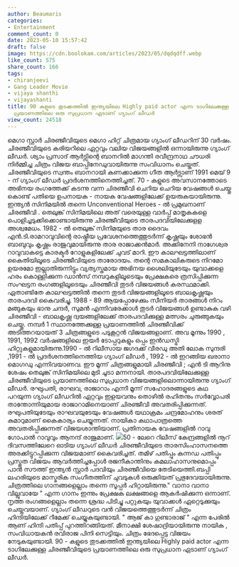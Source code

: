 ```yaml
---
author: Beaumaris
categories:
- Entertainment
comment_count: 0
date: 2023-05-10 15:57:42
draft: false
image: https://cdn.boolokam.com/articles/2023/05/dqdqdff.webp
like_count: 575
share_count: 166
tags:
- chiranjeevi
- Gang Leader Movie
- vijaya shanthi
- vijayashanti
title: 90 കളുടെ തുടക്കത്തിൽ ഇന്ത്യയിലെ Highly paid actor എന്ന ടാഗിലേക്കുള്ള ചിരഞ്ജീവിയുടെ
  പ്രയാണത്തിലെ ഒരു സുപ്രധാന ഏടാണ് ഗ്യാംഗ് ലീഡർ
view_count: 24518
---
```


മെഗാ സ്റ്റാർ ചിരഞ്ജീവിയുടെ മെഗാ ഹിറ്റ് ചിത്രമായ ഗ്യാംഗ് ലീഡറിന് 30 വർഷം. ചിരഞ്ജീവിയുടെ കരിയറിലെ ഏറ്റവും വലിയ വിജയങ്ങളിൽ ഒന്നായിരുന്നു ഗ്യാംഗ് ലീഡർ. ശ്യാം പ്രസാദ് ആർട്സിന്റെ ബാനറിൽ മാഗന്തി രവീന്ദ്രനാഥ ചൗധരി നിർമ്മിച്ച ചിത്രം വിജയ ബാപ്പിനേഡുവായിരുന്നു സംവിധാനം ചെയ്തത്. ചിരഞ്ജീവിയുടെ സ്വന്തം ബാനറായി കണക്കാക്കുന്ന ഗീത ആർട്സാണ് 1991 മെയ് 9 - ന് ഗ്യാംഗ് ലീഡർ പ്രദർശനത്തിനെത്തിച്ചത്. 70 - കളുടെ അവസാനത്തോടെ അഭിനയ രംഗത്തേക്ക് കടന്നു വന്ന ചിരഞ്ജീവി ചെറിയ ചെറിയ വേഷങ്ങൾ ചെയ്തു കൊണ്ട് പതിയെ ഉപനായക - നായക വേഷങ്ങളിലേക്ക് ഉയരുകയായിരുന്നു. ഇന്ത്യൻ സിനിമയിൽ തന്നെ Unconventional Heroes - ൽ പ്രമുഖനാണ് ചിരഞ്ജീവി . തെലുങ്ക് സിനിമയിലെ അത് വരെയുള്ള വാർപ്പ് മാതൃകകളെ പൊളിച്ചടുക്കിക്കൊണ്ടായിരുന്നു ചിരഞ്ജീവിയുടെ താരപദവിയിലേക്കുളള അശ്വമേധം. [](https://cdn.boolokam.com/articles/2023/05/fwfwww.webp)1982 - ൽ തെലുങ്ക് സിനിമയുടെ താര ദൈവം എൻ.ടി.രാമറാവുവിന്റെ രാഷ്ട്രീയ പ്രവേശനത്തെത്തുടർന്ന് കൃഷ്ണയും ശോഭൻ ബാബുവും കൃഷ്ണം രാജുവുമായിരുന്നു താര രാജാക്കൻമാർ. അക്കിനേനി നാഗേശ്വര റാവുവാകട്ടെ കാരക്ടർ റോളുകളിലേക്ക് ചുവട് മാറി. ഈ കാലഘട്ടത്തിലാണ് കൈതിയിലൂടെ ചിരഞ്ജീവിയുടെ താരോദയം. തന്റെ സമകാലികരുടെ നിറമോ ഉയരമോ ഇല്ലാതിരുന്നിട്ടും വ്യത്യസ്തമായ അഭിനയ ശൈലിയുടേയും യുവാക്കളെ ഹരം കൊള്ളിക്കുന്ന ഡാൻസ് നമ്പറുകളിലൂടെയും പ്രേക്ഷകരെ ത്രസിപ്പിക്കുന്ന സംഘട്ടന രംഗങ്ങളിലൂടെയും ചിരഞ്ജീവി തുടർ വിജയങ്ങൾ കരസ്ഥമാക്കി. ഏതാണ്ടിതേ കാലഘട്ടത്തിൽ തന്നെ തുടർ വിജയങ്ങളിലൂടെ ബാലകൃഷ്ണയും താരപദവി കൈവരിച്ചു. 1988 - 89 ആയപ്പോഴേക്കും സീനിയർ താരങ്ങൾ നിറം മങ്ങുകയും ഭാനു ചന്ദർ, സുമൻ എന്നിവരേക്കാൾ തുടർ വിജയങ്ങൾ ഉണ്ടാകുക വഴി ചിരഞ്ജീവി - ബാലകൃഷ്ണ ദ്വയങ്ങളിലേക്ക് താരപദവിക്കുള്ള മത്സരം ചുരുങ്ങുകയും ചെയ്തു. നമ്പർ 1 സ്ഥാനത്തേക്കുള്ള പ്രയാണത്തിൽ ചിരഞ്ജീവിക്ക് അടിത്തറയായത് 3 ചിത്രങ്ങളുടെ പടുകൂറ്റൻ വിജയങ്ങളാണ്. അവ മൂന്നും 1990 , 1991, 1992 വർഷങ്ങളിലെ ഇയർ ടോപ്പറുകളും ഒപ്പം ഇൻഡസ്ട്രി ഹിറ്റുകളുമായിരുന്നു.1990 - ൽ റിലീസായ ജഗദക്ക് വീരഡു അതി ലോക സുന്ദരി ,1991 - ൽ പ്രദർശനത്തിനെത്തിയ ഗ്യാംഗ് ലീഡർ , 1992 - ൽ ഇറങ്ങിയ ഖരാനാ മൊഗഡു എന്നിവയാണവ. ഈ മൂന്ന് ചിത്രങ്ങളുമായി ചിരഞ്ജീവി ; എൻ ടി ആറിനു ശേഷം തെലുങ്ക് സിനിമയിലെ മുടി ചൂടാ മന്നനായി. താരപദവിയിലേക്കുള്ള ചിരഞ്ജീവിയുടെ പ്രയാണത്തിലെ സുപ്രധാന വിജയങ്ങളിലൊന്നായിരുന്നു ഗ്യാംഗ് ലീഡർ. രഘുപതി, രാഘവ, രാജാറാം എന്നീ മൂന്ന് സഹോദരങ്ങളുടെ കഥ പറയുന്ന ഗ്യാംഗ് ലീഡറിൽ ഏറ്റവും ഇളയവനും തൊഴിൽ രഹിതനും സർവ്വോപരി താന്തോന്നിയുമായ രാജാറാമിനെയാണ് ചിരഞ്ജീവി അവതരിപ്പിക്കുന്നത്. രഘുപതിയുടേയും രാഘവയുടേയും വേഷങ്ങൾ യഥാക്രമം ചന്ദ്രമോഹനും ശരത് കുമാറുമാണ് കൈകാര്യം ചെയ്യുന്നത്. നായികാ കഥാപാത്രത്തെ അവതരിപ്പിക്കുന്നത് വിജയശാന്തിയാണ്. പ്രതിനായക വേഷങ്ങളിൽ റാവു ഗോപാൽ റാവുവും ആനന്ദ് രാജുമാണ്. [![](https://cdn.boolokam.com/articles/2023/05/dqdqdff.webp)](https://cdn.boolokam.com/articles/2023/05/dqdqdff.webp)50 - ലേറെ റിലീസ് കേന്ദ്രങ്ങളിൽ നൂറ് ദിവസത്തിലേറെ ഓടിയ ഗ്യാംഗ് ലീഡർ ചിരഞ്ജീവിയുടെ താരസിംഹാസനത്തെ അരക്കിട്ടുറപ്പിക്കുന്ന വിജയമാണ് കൈവരിച്ചത്. തമിഴ് പതിപ്പും കന്നഡ പതിപ്പും പ്രസ്തുത വിജയം ആവർത്തിച്ചപ്പോൾ രജനീകാന്തിനും കമലാഹാസനുമൊപ്പം പാൻ സൗത്ത് ഇന്ത്യൻ സ്റ്റാർ പദവിയും ചിരഞ്ജീവിയെ തേടിയെത്തി.ബപ്പി ലഹരിയുടെ മാസ്മരിക സംഗീതത്തിന് ചുവടുകൾ ഒരുക്കിയത് പ്രഭുദേവയായിരുന്നു. ചിത്രത്തിലെ ഗാനങ്ങളെല്ലാം തന്നെ സൂപ്പർ ഹിറ്റായിരുന്നു." വാനാ വാനാ വില്ലുവായേ " എന്ന ഗാനം ഇന്നും പ്രേക്ഷക ലക്ഷങ്ങളെ ആകർഷിക്കുന്ന ഒന്നാണ്. നൃത്ത രംഗങ്ങളെല്ലാം തന്നെ ശ്രദ്ധ പിടിച്ചു പറ്റുകയും യുവാക്കൾ ഏറ്റെടുക്കുയും ചെയ്തവയാണ്. ഗ്യാംഗ് ലീഡറുടെ വൻ വിജയത്തെത്തുടർന്ന് ചിത്രം ഹിന്ദിയിലേക്ക് റീമേക്ക് ചെയ്യുകയുണ്ടായി. " ആജ് കാ ഗുണ്ടാരാജ് " എന്ന പേരിൽ ആണ് ഹിന്ദി പതിപ്പ് പുറത്തിറങ്ങിയത്. മീനാക്ഷി ശേഷാദ്രിയായിരുന്നു നായിക , സംവിധായകൻ രവിരാജ പിനി സെട്ടിയും. ചിത്രം ഭേദപ്പെട്ട വിജയം നേടുകയുണ്ടായി. 90 - കളുടെ തുടക്കത്തിൽ ഇന്ത്യയിലെ Highly paid actor എന്ന ടാഗിലേക്കുള്ള ചിരഞ്ജീവിയുടെ പ്രയാണത്തിലെ ഒരു സുപ്രധാന ഏടാണ് ഗ്യാംഗ് ലീഡർ.